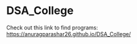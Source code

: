 # DSA_College

Check out this link to find programs: https://anuragparashar26.github.io/DSA_College/
